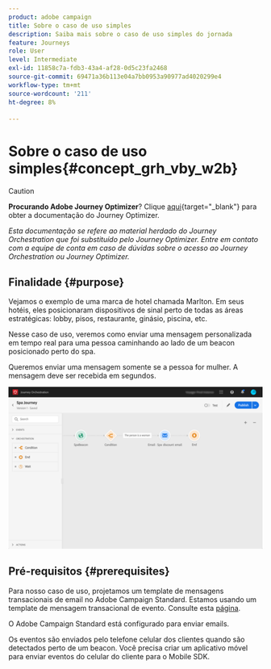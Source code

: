 ```yaml
---
product: adobe campaign
title: Sobre o caso de uso simples
description: Saiba mais sobre o caso de uso simples do jornada
feature: Journeys
role: User
level: Intermediate
exl-id: 11858c7a-fdb3-43a4-af28-0d5c23fa2468
source-git-commit: 69471a36b113e04a7bb0953a90977ad4020299e4
workflow-type: tm+mt
source-wordcount: '211'
ht-degree: 8%

---
```


# Sobre o caso de uso simples{#concept_grh_vby_w2b}


>[!CAUTION]
>
>**Procurando Adobe Journey Optimizer**? Clique [aqui](https://experienceleague.adobe.com/pt-br/docs/journey-optimizer/using/ajo-home){target="_blank"} para obter a documentação do Journey Optimizer.
>
>
>_Esta documentação se refere ao material herdado do Journey Orchestration que foi substituído pelo Journey Optimizer. Entre em contato com a equipe de conta em caso de dúvidas sobre o acesso ao Journey Orchestration ou Journey Optimizer._


## Finalidade {#purpose}

Vejamos o exemplo de uma marca de hotel chamada Marlton. Em seus hotéis, eles posicionaram dispositivos de sinal perto de todas as áreas estratégicas: lobby, pisos, restaurante, ginásio, piscina, etc.

Nesse caso de uso, veremos como enviar uma mensagem personalizada em tempo real para uma pessoa caminhando ao lado de um beacon posicionado perto do spa.

Queremos enviar uma mensagem somente se a pessoa for mulher. A mensagem deve ser recebida em segundos.

![](../assets/journeyuc1_16.png)

## Pré-requisitos {#prerequisites}

Para nosso caso de uso, projetamos um template de mensagens transacionais de email no Adobe Campaign Standard. Estamos usando um template de mensagem transacional de evento. Consulte esta [página](https://experienceleague.adobe.com/docs/campaign-standard/using/communication-channels/transactional-messaging/getting-started-with-transactional-msg.html?lang=pt-BR).

O Adobe Campaign Standard está configurado para enviar emails.

Os eventos são enviados pelo telefone celular dos clientes quando são detectados perto de um beacon. Você precisa criar um aplicativo móvel para enviar eventos do celular do cliente para o Mobile SDK.
